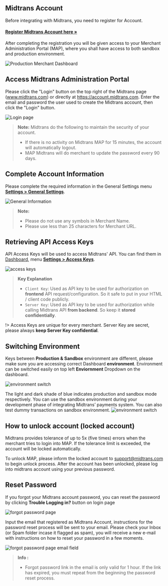 ## Midtrans Account

Before integrating with Midtrans, you need to register for Account.

<div class="my-card">

#### [Register Midtrans Account here &#187;](https://account.midtrans.com/register)
</div>

After completing the registration you will be given access to your Merchant Administration Portal (MAP), where you shall have access to both sandbox and production environment.

![Production Merchant Dashboard](./../../asset/image/production-map.png)

## Access Midtrans Administration Portal

Please click the "Login" button on the top right of the Midtrans page (www.midtrans.com) or directly at https://account.midtrans.com. Enter the email and password the user used to create the Midtrans account, then click the "Login" button.

![Login page](./../../asset/image/snap-prep-login-page-url.png)

> **Note:** Midtrans do the following to maintain the security of your account.
> * If there is no activity on Midtrans MAP for 15 minutes, the account will automatically logout.
> * MAP Midtrans will do merchant to update the password every 90 days.

## Complete Account Information

Please complete the required information in the General Settings menu [**Settings > General Settings**](https://dashboard.sandbox.midtrans.com/settings/general_info).

![General Information](./../../asset/image/snap-prep-general-setting.png)

> **Note:**
> * Please do not use any symbols in Merchant Name.
> * Please use less than 25 characters for Merchant URL.

## Retrieving API Access Keys

API Access Keys will be used to access Midtrans' API. You can find them in [Dashboard](dashboard.sandbox.midtrans.com), menu [**Settings > Access Keys**](https://dashboard.sandbox.midtrans.com/settings/config_info).

![access keys](./../../asset/image/snap-prep-access-keys.png)

> **Key Explanation**
> - `Client Key`: Used as API key to be used for authorization on **frontend** API request/configuration. So it safe to put in your HTML / client code publicly.
> - `Server Key`: Used as API key to be used for authorization while calling Midtrans API **from backend**. So keep it **stored confidentially**.

!> Access Keys are unique for every merchant. Server Key are secret, please always **keep Server Key confidential**.

## Switching Environment

Keys between **Production & Sandbox** environment are different, please make sure you are accessing correct Dashboard **environment**. Environment can be switched easily on top left **Enviornment** Dropdown on the dashboard.

![environment switch](./../../asset/image/snap-prep-env-switch.png ':size=300')

The light and dark shade of blue indicates production and sandbox mode respectively. You can use the sandbox environment during your development phase of integrating Midtrans’ payments system. You can also test dummy transactions on sandbox environment.
![environment switch](./../../asset/image/snap-prep-env-diff.jpg ':size=400')

## How to unlock account (locked account)

Midtrans provides tolerance of up to 5x (five times) errors when the merchant tries to login into MAP. If the tolerance limit is exceeded, the account will be locked automatically.

To unlock MAP, please inform the locked account to support@midtrans.com to begin unlock process. After the account has been unlocked, please log into midtrans account using your previous password.

## Reset Password

If you forgot your Midtrans account password, you can reset the password by clicking **Trouble Logging in?** button on login page

![forgot password page](./../../asset/image/snap-prep-login-page.png ':size=300')

Input the email that registered as Midtrans Account, instructions for the password reset process will be sent to your email. Please check your Inbox (or Spam folder incase it flagged as spam), you will receive a new e-mail with instructions on how to reset your password in a few moments.

![forgot password page email field](./../../asset/image/snap-prep-reset-password.png ':size=300')


> **Info :**
> - Forgot password link in the email is only valid for 1 hour. If the link has expired, you must repeat from the beginning the password reset process.